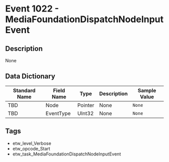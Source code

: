 # Event 1022 - MediaFoundationDispatchNodeInputEvent

## Description
None

## Data Dictionary
|Standard Name|Field Name|Type|Description|Sample Value|
|---|---|---|---|---|
|TBD|Node|Pointer|None|`None`|
|TBD|EventType|UInt32|None|`None`|

## Tags
* etw_level_Verbose
* etw_opcode_Start
* etw_task_MediaFoundationDispatchNodeInputEvent